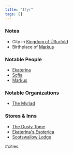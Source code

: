 ```yaml
---
title: "Ifyr"
tags: []
---
```


### Notes

- City in [Kingdom of Úlfurfold](posts/Places/Kingdom%20of%20%C3%9Alfurfold.md)
- Birthplace of [Markus](posts/PCs/Markus.md)

### Notable People

- [Ekaterina](posts/NPCs/Ekaterina.md)
- [Sofia](posts/NPCs/Sofia.md)
- [Markus](posts/PCs/Markus.md)

### Notable Organizations

- [The Myriad](posts/Organizations/The%20Myriad.md)

### Stores & Inns

- [The Dusty Tome](posts/Places/The%20Dusty%20Tome.md)
- [Ekaterina's Esoterica](posts/Places/Ekaterina's%20Esoterica.md)
- [Sootswallow Lodge](posts/Places/Sootswallow%20Lodge.md)

#cities 

